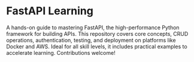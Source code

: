 # FastAPI Learning
A hands-on guide to mastering FastAPI, the high-performance Python framework for building APIs. This repository covers core concepts, CRUD operations, authentication, testing, and deployment on platforms like Docker and AWS. Ideal for all skill levels, it includes practical examples to accelerate learning. Contributions welcome!

